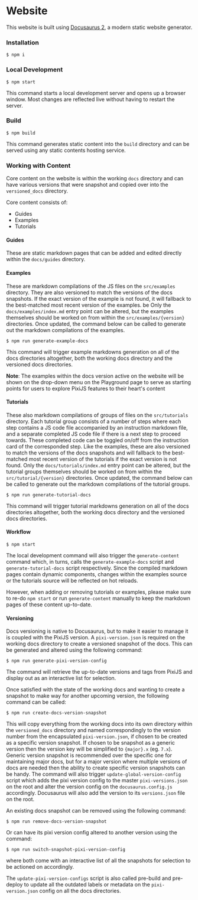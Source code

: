 # Website

This website is built using [Docusaurus 2](https://docusaurus.io/), a modern static website generator.

### Installation

```
$ npm i
```

### Local Development

```
$ npm start
```

This command starts a local development server and opens up a browser window. Most changes are reflected live without having to restart the server.

### Build

```
$ npm build
```

This command generates static content into the `build` directory and can be served using any static contents hosting service.

### Working with Content

Core content on the website is within the working `docs` directory and can have various versions that were snapshot and copied over into the `versioned_docs` directory.

Core content consists of:
- Guides
- Examples
- Tutorials

#### Guides

These are static markdown pages that can be added and edited directly within the `docs/guides` directory.

#### Examples

These are markdown compilations of the JS files on the `src/examples` directory. They are also versioned to match the versions of the docs snapshots. If the exact version of the example is not found, it will fallback to the best-matched most recent version of the examples. be Only the `docs/examples/index.md` entry point can be altered, but the examples themselves should be worked on from within the `src/examples/{version}` directories. Once updated, the command below can be called to generate out the markdown compilations of the examples.

```
$ npm run generate-example-docs
```

This command will trigger example markdowns generation on all of the docs directories altogether, both the working docs directory and the versioned docs directories.

__Note__: The examples within the docs version active on the website will be shown on the drop-down menu on the Playground page to serve as starting points for users to explore PixiJS features to their heart's content

#### Tutorials

These also markdown compilations of groups of files on the `src/tutorials` directory. Each tutorial group consists of a number of steps where each step contains a JS code file accompanied by an instruction markdown file, and a separate completed JS code file if there is a next step to proceed towards. These completed code can be toggled on/off from the instruction card of the corresponded step. Like the examples, these are also versioned to match the versions of the docs snapshots and will fallback to the best-matched most recent version of the tutorials if the exact version is not found. Only the `docs/tutorials/index.md` entry point can be altered, but the tutorial groups themselves should be worked on from within the `src/tutorial/{version}` directories. Once updated, the command below can be called to generate out the markdown compilations of the tutorial groups.

```
$ npm run generate-tutorial-docs
```

This command will trigger tutorial markdowns generation on all of the docs directories altogether, both the working docs directory and the versioned docs directories.

#### Workflow

```
$ npm start
```

The local development command will also trigger the `generate-content` command which, in turns, calls the `generate-example-docs` script and `generate-tutorial-docs` script respectively. Since the compiled markdown pages contain dynamic components, changes within the examples source or the tutorials source will be reflected on hot reloads.

However, when adding or removing tutorials or examples, please make sure to re-do `npm start` or run `generate-content` manually to keep the markdown pages of these content up-to-date.

#### Versioning

Docs versioning is native to Docusaurus, but to make it easier to manage it is coupled with the PixiJS version. A `pixi-version.json` is required on the working docs directory to create a versioned snapshot of the docs. This can be generated and altered using the following command:

```
$ npm run generate-pixi-version-config
```

The command will retrieve the up-to-date versions and tags from PixiJS and display out as an interactive list for selection.

Once satisfied with the state of the working docs and wanting to create a snapshot to make way for another upcoming version, the following command can be called:

```
$ npm run create-docs-version-snapshot
```

This will copy everything from the working docs into its own directory within the `versioned_docs` directory and named correspondingly to the version number from the encapsulated `pixi-version.json`, if chosen to be created as a specific version snapshot. If chosen to be snapshot as a generic version then the version key will be simplified to `{major}.x` (eg. `7.x`). Generic version snapshot is recommended over the specific one for maintaining major docs, but for a major version where multiple versions of docs are needed then the ability to create specific version snapshots can be handy. The command will also trigger `update-global-version-config` script which adds the pixi version config to the master `pixi-versions.json` on the root and alter the version config on the `docusaurus.config.js` accordingly. Docusaurus will also add the version to its `versions.json` file on the root.

An existing docs snapshot can be removed using the following command:

```
$ npm run remove-docs-version-snapshot
```

Or can have its pixi version config altered to another version using the command:

```
$ npm run switch-snapshot-pixi-version-config
```

where both come with an interactive list of all the snapshots for selection to be actioned on accordingly.

The `update-pixi-version-configs` script is also called pre-build and pre-deploy to update all the outdated labels or metadata on the `pixi-version.json` config on all the docs directories.
